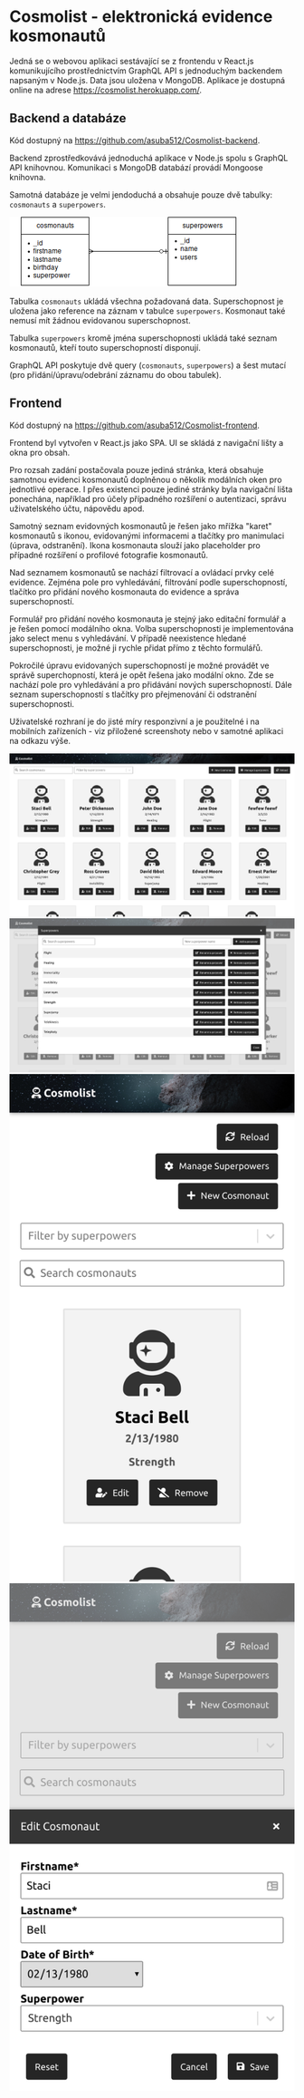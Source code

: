 # Cosmolist - elektronická evidence kosmonautů

Jedná se o webovou aplikaci sestávající se z frontendu v React.js komunikujícího prostřednictvím GraphQL API s jednoduchým backendem napsaným v Node.js. Data jsou uložena v MongoDB.
Aplikace je dostupná online na adrese https://cosmolist.herokuapp.com/.

## Backend a databáze
Kód dostupný na https://github.com/asuba512/Cosmolist-backend.

Backend zprostředkovává jednoduchá aplikace v Node.js spolu s GraphQL API knihovnou. Komunikaci s MongoDB databází provádí Mongoose knihovna.

Samotná databáze je velmi jendoduchá a obsahuje pouze dvě tabulky: `cosmonauts` a `superpowers`. 

![Architektura databáze](img/db.png)

Tabulka `cosmonauts` ukládá všechna požadovaná data. Superschopnost je uložena jako reference na záznam v tabulce `superpowers`. Kosmonaut také nemusí mít žádnou evidovanou superschopnost.

Tabulka `superpowers` kromě jména superschopnosti ukládá také seznam kosmonautů, kteří touto superschopností disponují.

GraphQL API poskytuje dvě query (`cosmonauts`, `superpowers`) a šest mutací (pro přidání/úpravu/odebrání záznamu do obou tabulek).

## Frontend
Kód dostupný na https://github.com/asuba512/Cosmolist-frontend.

Frontend byl vytvořen v React.js jako SPA. UI se skládá z navigační lišty a okna pro obsah.

Pro rozsah zadání postačovala pouze jediná stránka, která obsahuje samotnou evidenci kosmonautů doplněnou o několik modálních oken pro jednotlivé operace. I přes existenci pouze jediné stránky byla navigační lišta ponechána, například pro účely případného rozšíření o autentizaci, správu uživatelského účtu, nápovědu apod.

Samotný seznam evidovných kosmonautů je řešen jako mřížka "karet" kosmonautů s ikonou, evidovanými informacemi a tlačítky pro manimulaci (úprava, odstranění). Ikona kosmonauta slouží jako placeholder pro případné rozšíření o profilové fotografie kosmonautů.

Nad seznamem kosmonautů se nachází filtrovací a ovládací prvky celé evidence. Zejména pole pro vyhledávání, filtrování podle superschopností, tlačítko pro přidání nového kosmonauta do evidence a správa superschopností.

Formulář pro přidání nového kosmonauta je stejný jako editační formulář a je řešen pomocí modálního okna. Volba superschopnosti je implementována jako select menu s vyhledávání. V případě neexistence hledané superschopnosti, je možné ji rychle přidat přímo z těchto formulářů.

Pokročilé úpravu evidovaných superschopností je možné provádět ve správě superchopností, která je opět řešena jako modální okno. Zde se nachází pole pro vyhledávání a pro přidávání nových superschopností. Dále seznam superschopností s tlačítky pro přejmenování či odstranění superschopnosti.
 
Uživatelské rozhraní je do jisté míry responzivní a je použitelné i na mobilních zařízeních - viz přiložené screenshoty nebo v samotné aplikaci na odkazu výše. 

![Desktop - evidence kosmonautů](img/laptop.png  "Desktop - evidence kosmonautů")
![Desktop - správa superschopností, modální okno](img/laptop-superpower-manager.png  "Desktop - správa superschopností, modální okno")
![Mobilní zařízení - evidence kosmonatů](img/smartphone.png  "Mobilní zařízení - evidence kosmonatů")
![Mobilní zařízení - editace kosmonauta, modální okno](img/smartphone-modal.png  "Mobilní zařízení - editace kosmonauta, modální okno")
